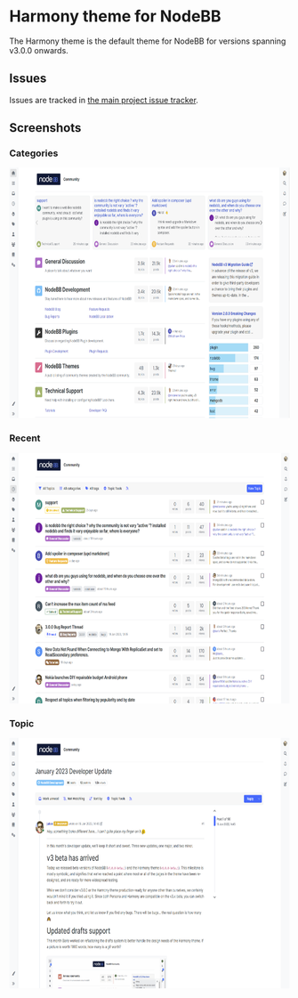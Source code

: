 Harmony theme for NodeBB
====================

The Harmony theme is the default theme for NodeBB for versions spanning v3.0.0 onwards.

## Issues

Issues are tracked in [the main project issue tracker](https://github.com/NodeBB/NodeBB/issues?q=is%3Aopen+is%3Aissue+label%3Athemes).

## Screenshots

### Categories
<img height="450" src="screenshots/categories.png">

### Recent
<img height="450" src="screenshots/recent.png">

### Topic
<img height="450" src="screenshots/topic.png">
